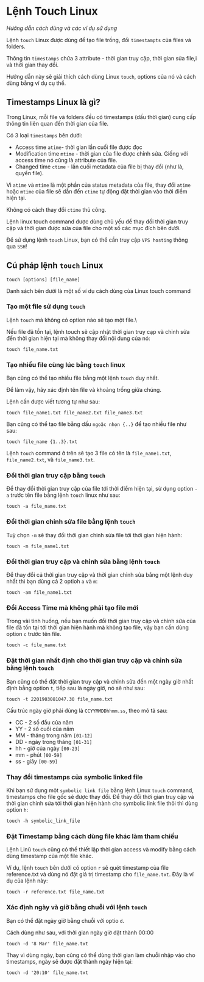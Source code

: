 # Lệnh Touch Linux

*Hướng dẫn cách dùng và các ví dụ sử dụng*

Lệnh `touch` Linux được dùng để tạo file trống, đổi `timestampts` của files và folders.

Thông tin `timestamps` chứa 3 attribute - thời gian truy cập, thời gian sửa file,i và thời gian thay đổi.

Hướng dẫn này sẽ giải thích cách dùng Linux `touch`, options của nó và cách dùng bằng ví dụ cụ thể.

## Timestamps Linux là gì?

Trong Linux, mỗi file và folders đều có timestamps (dấu thời gian) cung cấp thông tin liên quan đến thời gian của file.

Có 3 loại `timestamps` bên dưới:

- Access time `atime`- thời gian lần cuối file được đọc
- Modification time `mtime` - thời gian của file được chỉnh sửa. Giống với access time nó cũng là attribute của file.
- Changed time `ctime` - lần cuối metadata của file bị thay đổi (như là, quyền file).

Vì `atime` và `mtime` là một phần của status metadata của file, thay đổi `atime` hoặc `mtime` của file sẽ dẫn đến `ctime` tự động đặt thời gian vào thời điểm hiện tại.

Không có cách thay đổi `ctime` thủ công.

Lệnh linux touch command được dùng chủ yếu để thay đổi thời gian truy cập và thời gian được sửa của file cho một số các mục đích bên dưới.

Để sử dụng lệnh `touch` Linux, bạn có thể cần truy cập `VPS hosting` thông qua `SSH`!

## Cú pháp lệnh `touch` Linux

```
touch [options] [file_name]
```

Danh sách bên dưới là một số ví dụ cách dùng của Linux touch command

### Tạo một file sử dụng `touch`

Lệnh `touch` mà không có option nào sẽ tạo một file.\

Nếu file đã tồn tại, lệnh touch sẽ cập nhật thời gian truy cạp và chỉnh sửa đến thời gian hiện tại mà không thay đổi nội dung của nó:

```
touch file_name.txt
```

### Tạo nhiều file cùng lúc bằng `touch` linux

Bạn cũng có thể tạo nhiều file bằng một lệnh `touch` duy nhất.

Để làm vậy, hãy xác định tên file và khoảng trống giữa chúng.

Lệnh cần được viết tương tự như sau:

```
touch file_name1.txt file_name2.txt file_name3.txt
```

Bạn cũng có thể tạo file bằng dấu `ngoặc nhọn {..}` để tạo nhiều file như sau:

```
touch file_name {1..3}.txt
```
Lệnh `touch` command ở trên sẽ tạo 3 file có tên là `file_name1.txt`, `file_name2.txt`, và `file_name3.txt`.

### Đổi thời gian truy cập bằng `touch`

Để thay đổi thời gian truy cập của file tới thời điểm hiện tại, sử dụng option `-a` trước tên file bằng lệnh `touch` linux như sau:

```
touch -a file_name.txt
```

### Đổi thời gian chỉnh sửa file bằng lệnh `touch`

Tuỳ chọn `-m` sẽ thay đổi thời gian chỉnh sửa file tới thời gian hiện hành:

```
touch -m file_name1.txt
```

### Đổi thời gian truy cập và chỉnh sửa bằng lệnh `touch`

Để thay đổi cả thời gian truy cập và thời gian chỉnh sửa bằng một lệnh duy nhất thì bạn dùng cả 2 optioh `a` và `m`:

```
touch -am file_name1.txt
```

### Đổi Access Time mà không phải tạo file mới

Trong vài tình huống, nếu bạn muốn đổi thời gian truy cập và chỉnh sửa của file đã tồn tại tới thời gian hiện hành mà không tạo file, vậy bạn cần dùng option `c` trước tên file.

```
touch -c file_name.txt
```

### Đặt thời gian nhất định cho thời gian truy cập và chỉnh sửa bằng lệnh `touch`

Bạn cũng có thể đặt thời gian truy cập và chỉnh sửa đến một ngày giờ nhất định bằng option `t`, tiếp sau là ngày giờ, nó sẽ như sau:

```
touch -t 2201903081047.30 file_name.txt
```

Cấu trúc ngày giờ phải đúng là `CCYYMMDDhhmm.ss`, theo mô tả sau:

- CC - 2 số đầu của năm
- YY - 2 số cuối của năm
- MM - tháng trong năm `[01-12]`
- DD - ngày trong tháng `[01-31]`
- hh - giờ của ngày `[00-23]`
- mm - phút `[00-59]`
- ss - giây `[00-59]`

### Thay đổi timestamps của symbolic linked file

Khi bạn sử dụng một `symbolic link file` bằng lệnh Linux `touch` command, timestamps cho file gốc sẽ được thay đổi. Để thay đổi thời gian truy cập và thời gian chỉnh sửa tới thời gian hiện hành cho symbolic link file thôi thì dùng option `h`:

```
touch -h symbolic_link_file
```

### Đặt Timestamp bằng cách dùng file khác làm tham chiếu

Lệnh Linũ `touch` cũng có thể thiết lập thời gian access và modify bằng cách dùng timestamp của một file khác.

Ví dụ, lệnh `touch` bên dưới có option `r` sẽ quét timestamp của file reference.txt và dùng nó đặt giá trị timestamp cho `file_name.txt`. Đây là ví dụ của lệnh này:

```
touch -r reference.txt file_name.txt
```
### Xác định ngày và giờ bằng chuỗi với lệnh `touch`

Bạn có thể đặt ngày giờ bằng chuỗi với optio `d`.

Cách dùng như sau, với thời gian ngày giờ đặt thành 00:00

```
touch -d '8 Mar' file_name.txt
```

Thay vì dùng ngày, bạn cũng có thể dùng thời gian làm chuỗi nhập vào cho timestamps, ngày sẽ được đặt thành ngày hiện tại:

```
touch -d '20:10' file_name.txt
```
